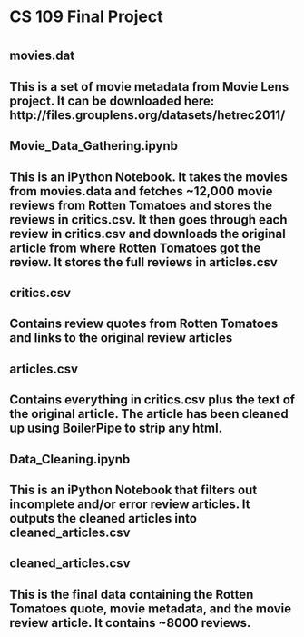 <h1>CS 109 Final Project<h1>

<h2>movies.dat<h2>
This is a set of movie metadata from Movie Lens project.  It can be downloaded here: http://files.grouplens.org/datasets/hetrec2011/

<h2>Movie_Data_Gathering.ipynb<h2>
This is an iPython Notebook.  It takes the movies from movies.data and fetches ~12,000 movie reviews from Rotten Tomatoes and stores the reviews in critics.csv.  It then goes through each review in critics.csv and downloads the original article from where Rotten Tomatoes got the review.  It stores the full reviews in articles.csv

<h2>critics.csv<h2>
Contains review quotes from Rotten Tomatoes and links to the original review articles

<h2>articles.csv<h2>
Contains everything in critics.csv plus the text of the original article.  The article has been cleaned up using BoilerPipe to strip any html.

<h2>Data_Cleaning.ipynb<h2>
This is an iPython Notebook that filters out incomplete and/or error review articles.  It outputs the cleaned articles into cleaned_articles.csv

<h2>cleaned_articles.csv<h2>
This is the final data containing the Rotten Tomatoes quote, movie metadata, and the movie review article.  It contains ~8000 reviews.

